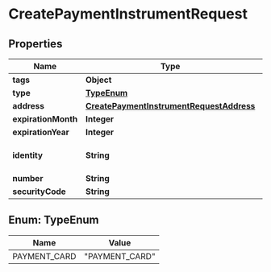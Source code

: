 

# CreatePaymentInstrumentRequest


## Properties

| Name | Type | Description | Notes |
|------------ | ------------- | ------------- | -------------|
|**tags** | **Object** |  |  [optional] |
|**type** | [**TypeEnum**](#TypeEnum) |  |  [optional] |
|**address** | [**CreatePaymentInstrumentRequestAddress**](CreatePaymentInstrumentRequestAddress.md) |  |  [optional] |
|**expirationMonth** | **Integer** |  |  [optional] |
|**expirationYear** | **Integer** |  |  [optional] |
|**identity** | **String** | The ID of the resource. |  [optional] |
|**number** | **String** |  |  [optional] |
|**securityCode** | **String** |  |  [optional] |



## Enum: TypeEnum

| Name | Value |
|---- | -----|
| PAYMENT_CARD | &quot;PAYMENT_CARD&quot; |



